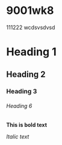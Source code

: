 # 9001wk8

111222
wcdsvsdvsd 

# Heading 1
## Heading 2
### Heading 3

###### Heading 6

**This is bold text**

*Italic text*